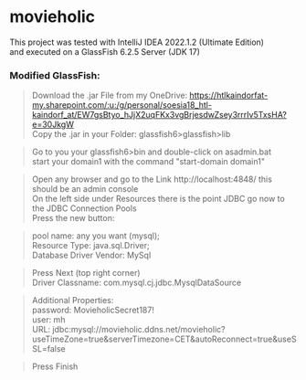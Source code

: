 # movieholic

This project was tested with IntelliJ IDEA 2022.1.2 (Ultimate Edition)<br>
and executed on a GlassFish 6.2.5 Server (JDK 17)

### Modified GlassFish:<br>
>Download the .jar File from my OneDrive: https://htlkaindorfat-my.sharepoint.com/:u:/g/personal/soesia18_htl-kaindorf_at/EW7gsBtyo_hJjX2uqFKx3vgBrjesdwZsey3rrrIv5TxsHA?e=30JkgW <br>
Copy the .jar in your Folder: glassfish6>glassfish>lib <br>
> 

>Go to you your glassfish6>bin and double-click on asadmin.bat <br>
start your domain1 with the command "start-domain domain1" <br>
> 

>Open any browser and go to the Link http://localhost:4848/ this should be an admin console <br>
On the left side under Resources there is the point JDBC go now to the JDBC Connection Pools <br>
Press the new button:<br>
>

>pool name: any you want (mysql);<br>
Resource Type: java.sql.Driver;<br>
Database Driver Vendor: MySql<br>
>

> Press Next (top right corner)<br>
Driver Classname: com.mysql.cj.jdbc.MysqlDataSource<br>
> 


> Additional Properties: <br>
password: MovieholicSecret187!<br>
user: mh<br>
URL: jdbc:mysql://movieholic.ddns.net/movieholic?useTimeZone=true&serverTimezone=CET&autoReconnect=true&useSSL=false<br>
> 

>Press Finish
> 